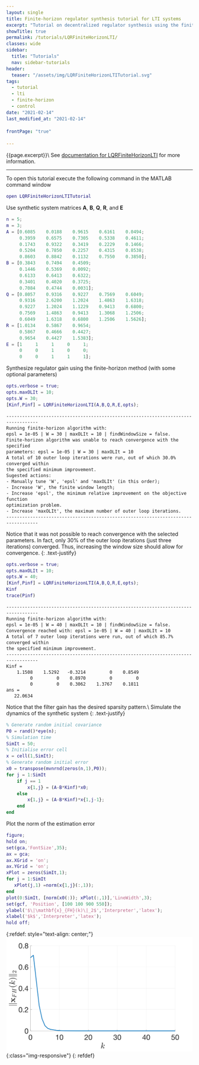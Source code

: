 ```yaml
---
layout: single
title: Finite-horizon regulator synthesis tutorial for LTI systems
excerpt: "Tutorial on decentralized regulator synthesis using the finite-horizon method."
showTitle: true
permalink: /tutorials/LQRFiniteHorizonLTI/
classes: wide
sidebar:
  title: "Tutorials"
  nav: sidebar-tutorials
header:
  teaser: "/assets/img/LQRFiniteHorizonLTITutorial.svg"
tags:
  - tutorial
  - lti
  - finite-horizon
  - control
date: "2021-02-14"
last_modified_at: "2021-02-14"

frontPage: "true"

---
```

{{page.excerpt}}\\
See [documentation for LQRFiniteHorizonLTI](/documentation/LQRFiniteHorizonLTI/) for more information.

***

To open this tutorial execute the following command in the MATLAB command window
~~~m
open LQRFiniteHorizonLTITutorial
~~~

Use synthetic system matrices $\mathbf{A}$, $\mathbf{B}$, $\mathbf{Q}$, $\mathbf{R}$, and $\mathbf{E}$
~~~m
n = 5;
m = 3;
A = [0.6085    0.0188    0.9615    0.6161    0.0494;
     0.3959    0.6575    0.7305    0.5338    0.4611;
     0.1743    0.9322    0.3419    0.2229    0.1466;
     0.5204    0.7850    0.2257    0.4315    0.8538;
     0.8603    0.8842    0.1132    0.7550    0.3850];
B = [0.3843    0.7494    0.4509;
     0.1446    0.5369    0.0092;
     0.6133    0.6413    0.6322;
     0.3401    0.4020    0.3725;
     0.7084    0.4744    0.0031];
Q = [0.8057    0.9316    0.9227    0.7569    0.6049;
     0.9316    2.6200    1.2024    1.4863    1.6318;
     0.9227    1.2024    1.1229    0.9413    0.6800;
     0.7569    1.4863    0.9413    1.3068    1.2506;
     0.6049    1.6318    0.6800    1.2506    1.5626];
R = [1.0134    0.5867    0.9654;
     0.5867    0.4666    0.4427;
     0.9654    0.4427    1.5383];
E = [1     1     1     0     1;
     0     0     1     0     0;
     0     0     1     1     1];
~~~

Synthesize regulator gain using the finite-horizon method (with some optional parameters)
~~~m
opts.verbose = true;
opts.maxOLIt = 10;
opts.W = 30;
[Kinf,Pinf] = LQRFiniteHorizonLTI(A,B,Q,R,E,opts);
~~~
~~~text
----------------------------------------------------------------------------------
Running finite-horizon algorithm with:
epsl = 1e-05 | W = 30 | maxOLIt = 10 | findWindowSize = false.
Finite-horizon algorithm was unable to reach convergence with the specified
parameters: epsl = 1e-05 | W = 30 | maxOLIt = 10
A total of 10 outer loop iterations were run, out of which 30.0% converged within
the specified minimum improvement.
Sugested actions:
- Manually tune 'W', 'epsl' and 'maxOLIt' (in this order);
- Increase 'W', the finite window length;
- Increase 'epsl', the minimum relative improvement on the objective function
optimization problem.
- Increase 'maxOLIt', the maximum number of outer loop iterations.
----------------------------------------------------------------------------------
~~~
Notice that it was not possible to reach convergence with the selected parameters. In fact, only 30% of the outer loop iterations (just three iterations) converged.  Thus, increasing the window size should allow for convergence.
{: .text-justify}
~~~m
opts.verbose = true;
opts.maxOLIt = 10;
opts.W = 40;
[Kinf,Pinf] = LQRFiniteHorizonLTI(A,B,Q,R,E,opts);
Kinf
trace(Pinf)
~~~
~~~text
----------------------------------------------------------------------------------
Running finite-horizon algorithm with:
epsl = 1e-05 | W = 40 | maxOLIt = 10 | findWindowSize = false.
Convergence reached with: epsl = 1e-05 | W = 40 | maxOLIt = 10
A total of 7 outer loop iterations were run, out of which 85.7% converged within
the specified minimum improvement.
----------------------------------------------------------------------------------
Kinf =
    1.1508    1.5292   -0.3214         0    0.8549
         0         0    0.8970         0         0
         0         0    0.3062    1.3767    0.1811
ans =
   22.0634
~~~
Notice that the filter gain has the desired sparsity pattern.\\
Simulate the dynamics of the synthetic system
{: .text-justify}
~~~m
% Generate random initial covariance
P0 = rand()*eye(n);
% Simulation time
SimIt = 50;
% Initialise error cell
x = cell(1,SimIt);
% Generate random initial error
x0 = transpose(mvnrnd(zeros(n,1),P0));
for j = 1:SimIt
    if j == 1
        x{1,j} = (A-B*Kinf)*x0;
    else
        x{1,j} = (A-B*Kinf)*x{1,j-1};
    end
end
~~~
Plot the norm of the estimation error
~~~m
figure;
hold on;
set(gca,'FontSize',35);
ax = gca;
ax.XGrid = 'on';
ax.YGrid = 'on';
xPlot = zeros(SimIt,1);
for j = 1:SimIt
   xPlot(j,1) =norm(x{1,j}(:,1));
end
plot(0:SimIt, [norm(x0(:)); xPlot(:,1)],'LineWidth',3);
set(gcf, 'Position', [100 100 900 550]);
ylabel('$\|\mathbf{x}_{FH}(k)\|_2$','Interpreter','latex');
xlabel('$k$','Interpreter','latex');
hold off;
~~~
{:refdef: style="text-align: center;"}
![image-title-here](/assets/img/LQRFiniteHorizonLTITutorial.svg){:class="img-responsive"}
{: refdef}
